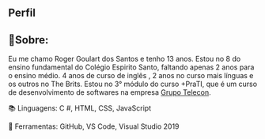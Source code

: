 ## Perfil

## 🚀Sobre:
Eu me chamo Roger Goulart dos Santos e tenho 13 anos. Estou no 8  do  ensino fundamental do Colégio Espirito Santo, faltando apenas 2 anos para o ensino médio. 4 anos de curso de inglês , 2 anos  no curso mais línguas e os outros no The Brits. Estou no 3° módulo do curso +PraTI, que é um curso de desenvolvimento de softwares na empresa [Grupo Telecon](https://www.teleconsistemas.com.br/).


📚 Linguagens: C #, HTML, CSS, JavaScript

💼 Ferramentas: GitHub, VS Code, Visual Studio 2019
